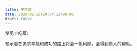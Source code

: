 ```yaml
---
title: 羊吃草
date: 2020-02-15T20:54:12+08:00
draft: false
---
```


梦见羊吃草:

预示着在追求幸福和成功的路上将会一帆风顺，会得到贵人的帮助。

